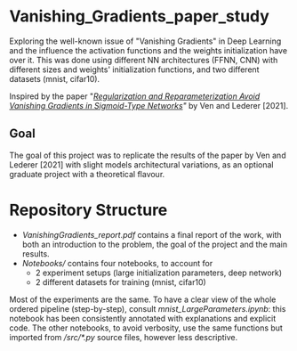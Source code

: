 # Vanishing_Gradients_paper_study
Exploring the well-known issue of "Vanishing Gradients" in Deep Learning and the influence the activation functions and the weights initialization have over it. This was done using different NN architectures (FFNN, CNN) with different sizes and weights' initialization functions, and two different datasets (mnist, cifar10).

Inspired by the paper "_[Regularization and Reparameterization Avoid Vanishing Gradients in Sigmoid-Type Networks]([url](https://arxiv.org/abs/2106.02260#))"_ by Ven and Lederer [2021].

## Goal
The goal of this project was to replicate the results of the paper by Ven and Lederer [2021] with slight models architectural variations, as an optional graduate project with a theoretical flavour. 

# Repository Structure
* _VanishingGradients_report.pdf_ contains a final report of the work, with both an introduction to the problem, the goal of the project and the main results.
* _Notebooks/_ contains four notebooks, to account for
  * 2 experiment setups (large initialization parameters, deep network)
  * 2 different datasets for training (mnist, cifar10)

Most of the experiments are the same. To have a clear view of the whole ordered pipeline (step-by-step), consult _mnist_LargeParameters.ipynb_: this notebook has been consistently annotated with explanations and explicit code. The other notebooks, to avoid verbosity, use the same functions but imported from _/src/*.py_ source files, however less descriptive.

